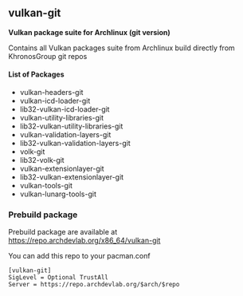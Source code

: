 ## vulkan-git

**Vulkan package suite for Archlinux (git version)**

Contains all Vulkan packages suite from Archlinux build directly from KhronosGroup git repos

#### List of Packages
- vulkan-headers-git
- vulkan-icd-loader-git
- lib32-vulkan-icd-loader-git
- vulkan-utility-libraries-git
- lib32-vulkan-utility-libraries-git
- vulkan-validation-layers-git
- lib32-vulkan-validation-layers-git
- volk-git
- lib32-volk-git
- vulkan-extensionlayer-git
- lib32-vulkan-extensionlayer-git
- vulkan-tools-git
- vulkan-lunarg-tools-git

### Prebuild package

Prebuild package are available at https://repo.archdevlab.org/x86_64/vulkan-git

You can add this repo to your pacman.conf

    [vulkan-git]
    SigLevel = Optional TrustAll
    Server = https://repo.archdevlab.org/$arch/$repo
